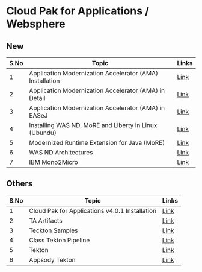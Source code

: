# Cloud Pak for Applications / Websphere 


## New

<table>
    <thead>
        <th>S.No</th>
        <th>Topic</th>
        <th>Links</th>
    </thead>
    <tr>
        <td>1</td>
        <td>Application Modernization Accelerator (AMA) Installation</td>
        <td>
        	<a href="https://github.com/GandhiCloudLab/ibm-websphere-ama/tree/main/01-ama-local-install">Link</a>
        </td>
   </tr> 
    <tr>
        <td>2</td>
        <td>Application Modernization Accelerator (AMA) in Detail</td>
        <td>
        	<a href="https://github.com/GandhiCloudLab/ibm-websphere-ama/tree/main/02-ama-in-detail">Link</a>
        </td>
   </tr> 
    <tr>
        <td>3</td>
        <td>Application Modernization Accelerator (AMA) in EASeJ</td>
        <td>
        	<a href="https://github.com/GandhiCloudLab/ibm-websphere-ama/tree/main/03-ama-in-EASeJ">Link</a>
        </td>
   </tr> 
    <tr>
        <td>4</td>
        <td>Installing WAS ND, MoRE and Liberty in Linux (Ubundu)</td>
        <td>
        	<a href="https://github.com/GandhiCloudLab/ibm-websphere-MoRE/tree/main/02-more-installation-full">Link</a>
        </td>
   </tr> 
      <tr>
        <td>5</td>
        <td>Modernized Runtime Extension for Java (MoRE)</td>
        <td>
        	<a href="https://github.com/GandhiCloudLab/ibm-websphere-MoRE/tree/main/03-about-more">Link</a>
        </td>
   </tr> 
    <tr>
        <td>6</td>
        <td>WAS ND Architectures</td>
        <td>
        	<a href="https://github.com/GandhiCloudLab/ibm-websphere-MoRE/tree/main/51-was-nd">Link</a>
        </td>
   </tr> 
      <tr>
        <td>7</td>
        <td>IBM Mono2Micro</td>
        <td>
        	<a href="https://github.com/GandhiCloudLab/ibm-websphere-mono2micro">Link</a>
        </td>
   </tr>               
</table>


## Others

<table>
    <thead>
        <th>S.No</th>
        <th>Topic</th>
        <th>Links</th>
    </thead>
    <tr>
        <td>1</td>
        <td>Cloud Pak for Applications v4.0.1 Installation </td>
        <td>
        	<a href="https://github.com/GandhiCloudLab/cp4a-install-v4">Link</a>
        </td>
   </tr> 
    <tr>
        <td>2</td>
        <td>TA Artifacts </td>
        <td>
        	<a href="https://github.com/GandhiCloudLab/ta-artifacts">Link</a>
        </td>
   </tr> 
    <tr>
        <td>3</td>
        <td>Teckton Samples </td>
        <td>
        	<a href="https://github.com/GandhiCloudLab/tekton-samples">Link</a>
        </td>
   </tr> 
       <tr>
        <td>4</td>
        <td>Class Tekton Pipeline </td>
        <td><a href="https://github.com/GandhiCloudLab/classic-tekton-pipeline">Link</a></td>
   </tr> 
       <tr>
        <td>5</td>
        <td>Tekton </td>
        <td><a href="https://github.com/GandhiCloudLab/tekton">Link</a></td>
   </tr>     
    <tr>
        <td>6</td>
        <td>Appsody Tekton </td>
        <td><a href="https://github.com/GandhiCloudLab/appsody-tekton">Link</a></td>
   </tr>
</table>
